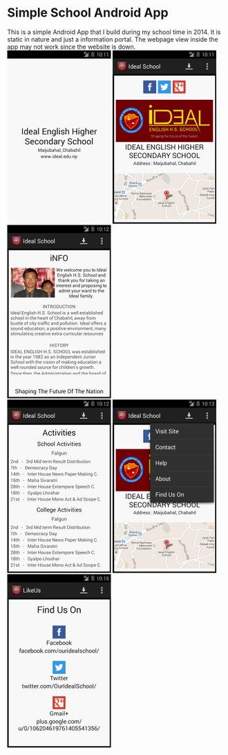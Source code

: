# Simple School Android App
This is a simple Android App that I build during my school time in 2014.
It is static in nature and just a information portal.
The webpage view inside the app may not work since the website is down.
<br />
<img align="" alt="SplashScreen" height="400" src="https://github.com/OfficialBishal/Simple-School-Android-App/blob/master/ScreenShots/screenshot1.png" />
<img height="400" alt="Home" src="https://github.com/OfficialBishal/Simple-School-Android-App/blob/master/ScreenShots/screenshot2.png" />
<img height="400" alt="Home" src="https://github.com/OfficialBishal/Simple-School-Android-App/blob/master/ScreenShots/screenshot3.png" />  
<img height="400" alt="Info" src="https://github.com/OfficialBishal/Simple-School-Android-App/blob/master/ScreenShots/screenshot4.png" />
<img height="400" alt="Calender" src="https://github.com/OfficialBishal/Simple-School-Android-App/blob/master/ScreenShots/screenshot5.png" />
<img height="400" alt="Contact Us" src="https://github.com/OfficialBishal/Simple-School-Android-App/blob/master/ScreenShots/screenshot10.png" />
